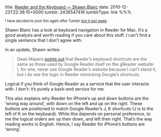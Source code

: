title: [Reeder and the Keyboard — Shawn Blanc](http://shawnblanc.net/2010/12/reeder-keyboard-shortcuts/)
date: 2010-12-23T22:38:15+0000
tumblr: 2436547416
tumblrType: link
%%%

<small>I have decided to post this again after Tumblr [lost it last week][lost].</small>

Shawn Blanc has a look at keyboard navigation in Reeder for Mac. It’s a good analysis and worth reading if you care about this stuff. I can’t find a single sentence that I don’t agree with.

In an update, Shawn writes:

> Dean Mayers [points out][dm] that Reeder’s keyboard shortcuts are the same as those used by Google Reader itself on the gReader website. I, for one, never use Google Reader’s website because I can’t stand it, but I do see the logic in Reeder mimicking Google’s shortcuts.

[dm]: http://twitter.com/DeanDMX/status/10841382218371072

Logical if you think of Google Reader as a service that the user interacts with. I don’t: it’s purely a back-end service for me.

This also explains why Reeder for iPhone’s up and down buttons are the ‘wrong way around’, with down on the left and up on the right. These buttons are positioned to match Google Reader’s J, K shortcuts (J is to the left of K on the keyboard). While this depends on personal preference, to me the logical orders are up then down, and left then right. That’s the way reading works in English. Hence, I say Reeder for iPhone’s buttons are ‘wrong’.

[lost]: /post/2362697605
